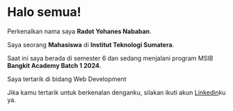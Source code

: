 # Halo semua! 

Perkenalkan nama saya **Radot Yohanes Nababan**.<br>

Saya seorang **Mahasiswa** di **Institut Teknologi Sumatera**.<br>

Saat ini saya berada di semester 6 dan sedang menjalani program MSIB **Bangkit Academy Batch 1 2024**.<br>

Saya tertarik di bidang Web Development

Jika kamu tertarik untuk berkenalan denganku, silakan ikuti akun [Linkedin](https://www.linkedin.com/in/radot-nababan-a51247195/)ku ya.
